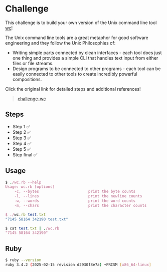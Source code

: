 # Challenge

This challenge is to build your own version of the Unix command line tool [wc](https://linux.die.net/man/1/wc)!

The Unix command line tools are a great metaphor for good software engineering and they follow the Unix Philosophies of:

- Writing simple parts connected by clean interfaces - each tool does just one thing and provides a simple CLI that handles text input from either files or file streams.
- Design programs to be connected to other programs - each tool can be easily connected to other tools to create incredibly powerful compositions.

Click the original link for detailed steps and additional references!

> [challenge-wc](https://codingchallenges.fyi/challenges/challenge-wc)

## Steps

- Step 1 ✅
- Step 2 ✅
- Step 3 ✅
- Step 4 ✅
- Step 5 ✅
- Step final ✅

## Usage

```ruby
$ ./wc.rb --help
Usage: wc.rb [options]
    -c, --bytes                      print the byte counts
    -l, --lines                      print the newline counts
    -w, --words                      print the word counts
    -m, --chars                      print the character counts

$ ./wc.rb test.txt
"7145 58164 342190 test.txt"

$ cat test.txt | ./wc.rb
"7145 58164 342190"
```

## Ruby

```sh
$ ruby --version
ruby 3.4.2 (2025-02-15 revision d2930f8e7a) +PRISM [x86_64-linux]
```

